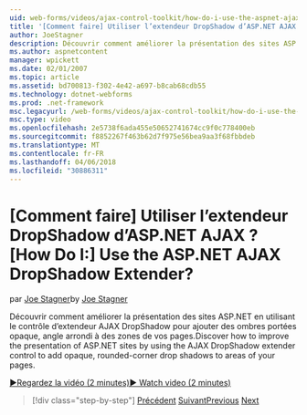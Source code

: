 ```yaml
---
uid: web-forms/videos/ajax-control-toolkit/how-do-i-use-the-aspnet-ajax-dropshadow-extender
title: '[Comment faire] Utiliser l’extendeur DropShadow d’ASP.NET AJAX ? | Microsoft Docs'
author: JoeStagner
description: Découvrir comment améliorer la présentation des sites ASP.NET en utilisant le contrôle d’extendeur AJAX DropShadow pour ajouter des ombres portées opaque, angle arrondi à zones o...
ms.author: aspnetcontent
manager: wpickett
ms.date: 02/01/2007
ms.topic: article
ms.assetid: bd700813-f302-4e42-a697-b8cab68cdb55
ms.technology: dotnet-webforms
ms.prod: .net-framework
msc.legacyurl: /web-forms/videos/ajax-control-toolkit/how-do-i-use-the-aspnet-ajax-dropshadow-extender
msc.type: video
ms.openlocfilehash: 2e5738f6ada455e50652741674cc9f0c778400eb
ms.sourcegitcommit: f8852267f463b62d7f975e56bea9aa3f68fbbdeb
ms.translationtype: MT
ms.contentlocale: fr-FR
ms.lasthandoff: 04/06/2018
ms.locfileid: "30886311"
---
```

<a name="how-do-i-use-the-aspnet-ajax-dropshadow-extender"></a><span data-ttu-id="7b97f-104">[Comment faire] Utiliser l’extendeur DropShadow d’ASP.NET AJAX ?</span><span class="sxs-lookup"><span data-stu-id="7b97f-104">[How Do I:] Use the ASP.NET AJAX DropShadow Extender?</span></span>
====================
<span data-ttu-id="7b97f-105">par [Joe Stagner](https://github.com/JoeStagner)</span><span class="sxs-lookup"><span data-stu-id="7b97f-105">by [Joe Stagner](https://github.com/JoeStagner)</span></span>

<span data-ttu-id="7b97f-106">Découvrir comment améliorer la présentation des sites ASP.NET en utilisant le contrôle d’extendeur AJAX DropShadow pour ajouter des ombres portées opaque, angle arrondi à des zones de vos pages.</span><span class="sxs-lookup"><span data-stu-id="7b97f-106">Discover how to improve the presentation of ASP.NET sites by using the AJAX DropShadow extender control to add opaque, rounded-corner drop shadows to areas of your pages.</span></span>

[<span data-ttu-id="7b97f-107">&#9654;Regardez la vidéo (2 minutes)</span><span class="sxs-lookup"><span data-stu-id="7b97f-107">&#9654; Watch video (2 minutes)</span></span>](https://channel9.msdn.com/Blogs/ASP-NET-Site-Videos/how-do-i-use-the-aspnet-ajax-dropshadow-extender)

> [!div class="step-by-step"]
> <span data-ttu-id="7b97f-108">[Précédent](how-do-i-use-the-aspnet-ajax-togglebutton-extender.md)
> [Suivant](how-do-i-use-the-aspnet-ajax-passwordstrength-extender.md)</span><span class="sxs-lookup"><span data-stu-id="7b97f-108">[Previous](how-do-i-use-the-aspnet-ajax-togglebutton-extender.md)
[Next](how-do-i-use-the-aspnet-ajax-passwordstrength-extender.md)</span></span>
